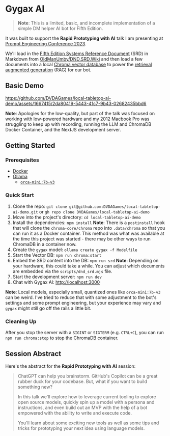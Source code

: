 # Gygax AI

> **Note**: This is a limited, basic, and incomplete implementation of a simple DM helper AI bot for Fifth Edition.

It was built to support the **Rapid Prototyping with AI** talk I am presenting at [Prompt Engineering Conference 2023](https://promptengineering.rocks/).

We'll load in the [Fifth Edition Systems Reference Document](https://dnd.wizards.com/resources/systems-reference-document) (SRD) in Markdown from [OldManUmby/DND.SRD.Wiki](https://github.com/OldManUmby/DND.SRD.Wiki) and then load a few documents into a local [Chroma vector database](https://docs.trychroma.com/) to power the [retrieval augmented generation](https://www.promptingguide.ai/techniques/rag) (RAG) for our bot.

## Basic Demo

https://github.com/DVDAGames/local-tabletop-ai-demo/assets/1667415/2da80419-5443-41c7-9b43-02682435bbd6

**Note**: Apologies for the low-quality, but part of the talk was focused on working with low-powered hardware and my 2012 Macbook Pro was struggling to keep up with recording, running the LLM and ChromaDB Docker Container, and the NextJS development server.

## Getting Started

### Prerequisites

- [Docker](https://www.docker.com/)
- [Ollama](https://ollama.ai/)
  - [`orca-mini:7b-v3`](https://ollama.ai/library/orca-mini:7b-v3)

### Quick Start

1. Clone the repo: `git clone git@github.com:DVDAGames/local-tabletop-ai-demo.git` or `gh repo clone DVDAGames/local-tabletop-ai-demo`
2. Move into the project's directory: `cd local-tabletop-ai-demo`
3. Install the dependencies: `npm install`
   **Note**: There is a `postinstall` hook that will clone the `chroma-core/chroma` repo into `.data/chroma` so that you can run it as a Docker container. This method was what was available at the time this project was started - there may be other ways to run ChromaDB in a container now.
4. Create the `gygax` model: `ollama create gygax -f Modelfile`
5. Start the Vector DB: `npm run chroma:start`
6. Embed the SRD content into the DB: `npm run srd`
   **Note**: Depending on your hardware, this could take a while. You can adjust which documents are embedded via the `scripts/dnd_srd.mjs` file.
7. Start the development server: `npm run dev`
8. Chat with Gygax AI: [http://localhost:3000](http://localhost:3000)

**Note**: Local models, especially small, quantized ones like `orca-mini:7b-v3` can be weird. I've tried to reduce that with some adjustment to the bot's settings and some prompt engineering, but your experience may vary and `gygax` might still go off the rails a little bit.

### Cleaning Up

After you stop the server with a `SIGINT` or `SIGTERM` (e.g. `CTRL+C`), you can run `npm run chroma:stop` to stop the ChromaDB container.

## Session Abstract

Here's the abstract for the **Rapid Prototyping with AI** session:

> ChatGPT can help you brainstorm. GitHub's Copilot can be a great rubber duck for your codebase. But, what if you want to build something new?
> 
> In this talk we'll explore how to leverage current tooling to explore open source models, quickly spin up a model with a persona and instructions, and even build out an MVP with the help of a bot empowered with the ability to write and execute code.
> 
> You'll learn about some exciting new tools as well as some tips and tricks for prototyping your next idea using language models.
